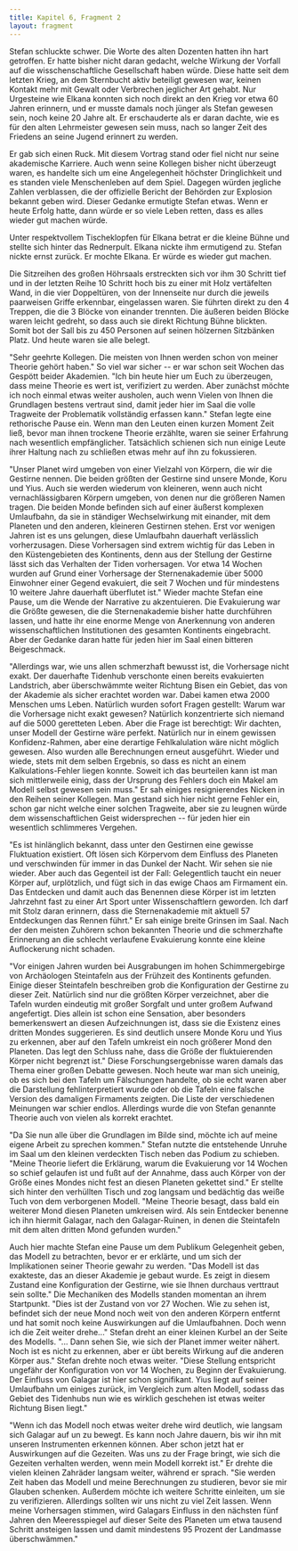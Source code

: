 ```yaml
---
title: Kapitel 6, Fragment 2
layout: fragment
---
```

Stefan schluckte schwer. Die Worte des alten Dozenten hatten ihn hart getroffen. Er hatte bisher nicht daran gedacht, welche Wirkung der Vorfall auf die wisschenschaftliche Gesellschaft haben würde. Diese hatte seit dem letzten Krieg, an dem Sternbucht aktiv beteiligt gewesen war, keinen Kontakt mehr mit Gewalt oder Verbrechen jeglicher Art gehabt. Nur Urgesteine wie Elkana konnten sich noch direkt an den Krieg vor etwa 60 Jahren erinnern, und er musste damals noch jünger als Stefan gewesen sein, noch keine 20 Jahre alt. Er erschauderte als er daran dachte, wie es für den alten Lehrmeister gewesen sein muss, nach so langer Zeit des Friedens an seine Jugend erinnert zu werden.

Er gab sich einen Ruck. Mit diesem Vortrag stand oder fiel nicht nur seine akademische Karriere. Auch wenn seine Kollegen bisher nicht überzeugt waren, es handelte sich um eine Angelegenheit höchster Dringlichkeit und es standen viele Menschenleben auf dem Spiel. Dagegen würden jegliche Zahlen verblassen, die der offizielle Bericht der Behörden zur Explosion bekannt geben wird. Dieser Gedanke ermutigte Stefan etwas. Wenn er heute Erfolg hatte, dann würde er so viele Leben retten, dass es alles wieder gut machen würde.

Unter respektvollem Tischeklopfen für Elkana betrat er die kleine Bühne und stellte sich hinter das Rednerpult. Elkana nickte ihm ermutigend zu. Stefan nickte ernst zurück. Er mochte Elkana. Er würde es wieder gut machen.

Die Sitzreihen des großen Höhrsaals erstreckten sich vor ihm 30 Schritt tief und in der letzten Reihe 10 Schritt hoch bis zu einer mit Holz vertäfelten Wand, in die vier Doppeltüren, von der Innenseite nur durch die jeweils paarweisen Griffe erkennbar, eingelassen waren. Sie führten direkt zu den 4 Treppen, die die 3 Blöcke von einander trennten. Die äußeren beiden Blöcke waren leicht gedreht, so dass auch sie direkt Richtung Bühne blickten. Somit bot der Sall bis zu 450 Personen auf seinen hölzernen Sitzbänken Platz. Und heute waren sie alle belegt.

"Sehr geehrte Kollegen. Die meisten von Ihnen werden schon von meiner Theorie gehört haben." So viel war sicher -- er war schon seit Wochen das Gespött beider Akademien. "Ich bin heute hier um Euch zu überzeugen, dass meine Theorie es wert ist, verifiziert zu werden. Aber zunächst möchte ich noch einmal etwas weiter ausholen, auch wenn Vielen von Ihnen die Grundlagen bestens vertraut sind, damit jeder hier im Saal die volle Tragweite der Problematik vollständig erfassen kann." Stefan legte eine rethorische Pause ein. Wenn man den Leuten einen kurzen Moment Zeit ließ, bevor man ihnen trockene Theorie erzählte, waren sie seiner Erfahrung nach wesentlich empfänglicher. Tatsächlich schienen sich nun einige Leute ihrer Haltung nach zu schließen etwas mehr auf ihn zu fokussieren.

"Unser Planet wird umgeben von einer Vielzahl von Körpern, die wir die Gestirne nennen. Die beiden größten der Gestirne sind unsere Monde, Koru und Yius. Auch sie werden wiederum von kleineren, wenn auch nicht vernachlässigbaren Körpern umgeben, von denen nur die größeren Namen tragen. Die beiden Monde befinden sich auf einer äußerst komplexen Umlaufbahn, da sie in ständiger Wechselwirkung mit einander, mit dem Planeten und den anderen, kleineren Gestirnen stehen. Erst vor wenigen Jahren ist es uns gelungen, diese Umlaufbahn dauerhaft verlässlich vorherzusagen. Diese Vorhersagen sind extrem wichtig für das Leben in den Küstengebieten des Kontinents, denn aus der Stellung der Gestirne lässt sich das Verhalten der Tiden vorhersagen. Vor etwa 14 Wochen wurden auf Grund einer Vorhersage der Sternenakademie über 5000 Einwohner einer Gegend evakuiert, die seit 7 Wochen und für mindestens 10 weitere Jahre dauerhaft überflutet ist." Wieder machte Stefan eine Pause, um die Wende der Narrative zu akzentuieren. Die Evakuierung war die Größte gewesen, die die Sternenakademie bisher hatte durchführen lassen, und hatte ihr eine enorme Menge von Anerkennung von anderen wissenschaftlichen Institutionen des gesamten Kontinents eingebracht. Aber der Gedanke daran hatte für jeden hier im Saal einen bitteren Beigeschmack.

"Allerdings war, wie uns allen schmerzhaft bewusst ist, die Vorhersage nicht exakt. Der dauerhafte Tidenhub verschonte einen bereits evakuierten Landstrich, aber überschwämmte weiter Richtung Bisen ein Gebiet, das von der Akademie als sicher erachtet worden war. Dabei kamen etwa 2000 Menschen ums Leben. Natürlich wurden sofort Fragen gestellt: Warum war die Vorhersage nicht exakt gewesen? Natürlich konzentrierte sich niemand auf die 5000 geretteten Leben. Aber die Frage ist berechtigt: Wir dachten, unser Modell der Gestirne wäre perfekt. Natürlich nur in einem gewissen Konfidenz-Rahmen, aber eine derartige Fehlkalulation wäre nicht möglich gewesen. Also wurden alle Berechnungen erneut ausgeführt. Wieder und wiede, stets mit dem selben Ergebnis, so dass es nicht an einem Kalkulations-Fehler liegen konnte. Soweit ich das beurteilen kann ist man sich mittlerweile einig, dass der Ursprung des Fehlers doch ein Makel am Modell selbst gewesen sein muss." Er sah einiges resignierendes Nicken in den Reihen seiner Kollegen. Man gestand sich hier nicht gerne Fehler ein, schon gar nicht welche einer solchen Tragweite, aber sie zu leugnen würde dem wissenschaftlichen Geist widersprechen -- für jeden hier ein wesentlich schlimmeres Vergehen.

"Es ist hinlänglich bekannt, dass unter den Gestirnen eine gewisse Fluktuation existiert. Oft lösen sich Körpervom dem Einfluss des Planeten und verschwinden für immer in das Dunkel der Nacht. Wir sehen sie nie wieder. Aber auch das Gegenteil ist der Fall: Gelegentlich taucht ein neuer Körper auf, urplötzlich, und fügt sich in das ewige Chaos am Firmament ein. Das Entdecken und damit auch das Benennen diese Körper ist im letzten Jahrzehnt fast zu einer Art Sport unter Wissenschaftlern geworden. Ich darf mit Stolz daran erinnern, dass die Sternenakademie mit aktuell 57 Entdeckungen das Rennen führt." Er sah einige breite Grinsen im Saal. Nach der den meisten Zuhörern schon bekannten Theorie und die schmerzhafte Erinnerung an die schlecht verlaufene Evakuierung konnte eine kleine Auflockerung nicht schaden.

"Vor einigen Jahren wurden bei Ausgrabungen im hohen Schimmergebirge von Archäologen Steintafeln aus der Frühzeit des Kontinents gefunden. Einige dieser Steintafeln beschreiben grob die Konfiguration der Gestirne zu dieser Zeit. Natürlich sind nur die größten Körper verzeichnet, aber die Tafeln wurden eindeutig mit großer Sorgfalt und unter großem Aufwand angefertigt. Dies allein ist schon eine Sensation, aber besonders bemerkenswert an diesen Aufzeichnungen ist, dass sie die Existenz eines dritten Mondes suggerieren. Es sind deutlich unsere Monde Koru und Yius zu erkennen, aber auf den Tafeln umkreist ein noch größerer Mond den Planeten. Das legt den Schluss nahe, dass die Größe der fluktuierenden Körper nicht begrenzt ist." Diese Forschungsergebnisse waren damals das Thema einer großen Debatte gewesen. Noch heute war man sich uneinig, ob es sich bei den Tafeln um Fälschungen handelte, ob sie echt waren aber die Darstellung fehlinterpretiert wurde oder ob die Tafeln eine falsche Version des damaligen Firmaments zeigten. Die Liste der verschiedenen Meinungen war schier endlos. Allerdings wurde die von Stefan genannte Theorie auch von vielen als korrekt erachtet.

"Da Sie nun alle über die Grundlagen im Bilde sind, möchte ich auf meine eigene Arbeit zu sprechen kommen." Stefan nutzte die entstehende Unruhe im Saal um den kleinen verdeckten Tisch neben das Podium zu schieben. "Meine Theorie liefert die Erklärung, warum die Evakuierung vor 14 Wochen so schief gelaufen ist und fußt auf der Annahme, dass auch Körper von der Größe eines Mondes nicht fest an diesen Planeten gekettet sind." Er stellte sich hinter den verhüllten Tisch und zog langsam und bedächtig das weiße Tuch von dem verborgenen Modell. "Meine Theorie besagt, dass bald ein weiterer Mond diesen Planeten umkreisen wird. Als sein Entdecker benenne ich ihn hiermit Galagar, nach den Galagar-Ruinen, in denen die Steintafeln mit dem alten dritten Mond gefunden wurden."

Auch hier machte Stefan eine Pause um dem Publikum Gelegenheit geben, das Modell zu betrachten, bevor er er erklärte, und um sich der Implikationen seiner Theorie gewahr zu werden. "Das Modell ist das exakteste, das an dieser Akademie je gebaut wurde. Es zeigt in diesem Zustand eine Konfiguration der Gestirne, wie sie Ihnen durchaus verttraut sein sollte." Die Mechaniken des Modells standen momentan an ihrem Startpunkt. "Dies ist der Zustand von vor 27 Wochen. Wie zu sehen ist, befindet sich der neue Mond noch weit von den anderen Körpern entfernt und hat somit noch keine Auswirkungen auf die Umlaufbahnen. Doch wenn ich die Zeit weiter drehe..." Stefan dreht an einer kleinen Kurbel an der Seite des Modells. "... Dann sehen Sie, wie sich der Planet immer weiter nähert. Noch ist es nicht zu erkennen, aber er übt bereits Wirkung auf die anderen Körper aus." Stefan drehte noch etwas weiter. "Diese Stellung entspricht ungefähr der Konfiguration von vor 14 Wochen, zu Beginn der Evakuierung. Der Einfluss von Galagar ist hier schon signifikant. Yius liegt auf seiner Umlaufbahn um einiges zurück, im Vergleich zum alten Modell, sodass das Gebiet des Tidenhubs nun wie es wirklich geschehen ist etwas weiter Richtung Bisen liegt."

"Wenn ich das Modell noch etwas weiter drehe wird deutlich, wie langsam sich Galagar auf un zu bewegt. Es kann noch Jahre dauern, bis wir ihn mit unseren Instrumenten erkennen können. Aber schon jetzt hat er Auswirkungen auf die Gezeiten. Was uns zu der Frage bringt, wie sich die Gezeiten verhalten werden, wenn mein Modell korrekt ist." Er drehte die vielen kleinen Zahräder langsam weiter, während er sprach. "Sie werden Zeit haben das Modell und meine Berechnungen zu studieren, bevor sie mir Glauben schenken. Außerdem möchte ich weitere Schritte einleiten, um sie zu verifizieren. Allerdings sollten wir uns nicht zu viel Zeit lassen. Wenn meine Vorhersagen stimmen, wird Galagars Einfluss in den nächsten fünf Jahren den Meeresspiegel auf dieser Seite des Planeten um etwa tausend Schritt ansteigen lassen und damit mindestens 95 Prozent der Landmasse überschwämmen."

